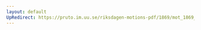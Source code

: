 ```yaml
---
layout: default
UpRedirect: https://pruto.im.uu.se/riksdagen-motions-pdf/1869/mot_1869__ak__307.pdf
---
```

